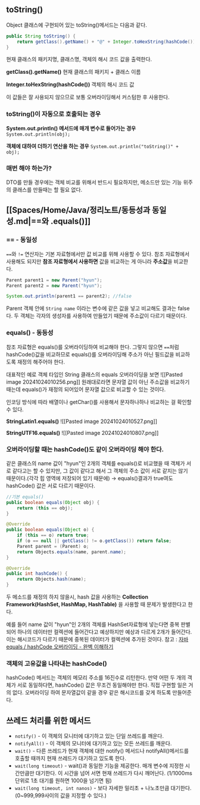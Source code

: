 ## toString()
Object 클래스에 구현되어 있는 toString()메서드는 다음과 같다.
```java
public String toString() {
    return getClass().getName() + "@" + Integer.toHexString(hashCode());
}
```
현재 클래스의 패키지명, 클래스명, 객체의 해시 코드 값을 출력한다.

**getClass().getName()**
현재 클래스의 패키지 + 클래스 이름

**Integer.toHexString(hashCode())**
객체의 해시 코드 값

이 값들은 잘 사용되지 않으므로 보통 오버라이딩해서 커스텀한 후 사용한다.

### toString()이 자동으로 호출되는 경우

**System.out.println() 메서드에 매개 변수로 들어가는 경우**
`System.out.println(obj);`

**객체에 대하여 더하기 연산을 하는 경우**
`System.out.println("toString()" + obj);`

### 매번 해야 하는가?
DTO를 만들 경우에는 객체 비교를 위해서 반드시 필요하지만,
메소드만 있는 기능 위주의 클래스를 만들때는 할 필요 없다.

## [[Spaces/Home/Java/정리노트/동등성과 동일성.md|==와 .equals()]]

### == - 동일성
`==`와 `!=` 연산자는 기본 자료형에서만 값 비교를 위해 사용할 수 있다.
참조 자료형에서 사용해도 되지만 **참조 자료형에서 사용하면** 값을 비교하는 게 아니라 **주소값**을 비교한다.

```java
Parent parent1 = new Parent("hyun");
Parent parent2 = new Parent("hyun");

System.out.println(parent1 == parent2); //false
```
Parent 객체 안에 `String name` 이라는 변수에 같은 값을 넣고 비교해도 결과는 false다.
두 객체는 각자의 생성자를 사용하여 만들었기 때문에 주소값이 다르기 때문이다.

### equals() - 동등성
참조 자료형은 equals()를 오버라이딩하여 비교해야 한다.
그렇지 않으면 `==`처럼 hashCode()값을 비교하므로 equals()를 오버라이딩해 주소가 아닌 필드값을 비교하도록 재정의 해주어야 한다.

대표적인 예로 객체 타입인 String 클래스의 equals 오버라이딩을 보면
![[Pasted image 20241024010256.png]]
원래대로라면 문자열 값이 아닌 주소값을 비교하기 때는데 equals()가 재정의 되어있어 문자열 값으로 비교할 수 있는 것이다.

인코딩 방식에 따라 배열이나 getChar()를 사용해서 문자하나하나 비교하는 걸 확인할 수 있다.

**StringLatin1.equals()**
![[Pasted image 20241024010527.png]]

**StringUTF16.equals()**
![[Pasted image 20241024010807.png]]


### 오버라이딩할 때는 hashCode()도 같이 오버라이딩 해야 한다.
같은 클래스의 name 값이 "hyun"인 2개의 객체를 equals()로 비교했을 때 객체가 서로 같다고는 할 수 있지만,
그 값이 같다고 해서 그 객체의 주소 값이 서로 같지는 않기 때문이다.(각각 힙 영역에 저장되어 있기 때문에)
→ equals()결과가 true여도 hashCode() 값은 서로 다르기 때문이다.

```java
//기본 equals() 
public boolean equals(Object obj) {
    return (this == obj);
}
```
```java
@Override
public boolean equals(Object o) {
    if (this == o) return true;
    if (o == null || getClass() != o.getClass()) return false;
    Parent parent = (Parent) o;
    return Objects.equals(name, parent.name);
}

@Override
public int hashCode() {
    return Objects.hash(name);
}
```

두 메소드를 재정의 하지 않을시, 
hash 값을 사용하는 **Collection Framework(HashSet, HashMap, HashTable)** 을 사용할 때 문제가 발생한다고 한다. 

예를 들어 name 값이 "hyun"인 2개의 객체를 HashSet자료형에 넣는다면 중복 판별되어 하나의 데이터만 컬렉션에 들어간다고 예상하지만 예상과 다르게 2개가 들어간다.
이는 해시코드가 다르기 때문에 중복된 데이터가 컬렉션에 추가된 것이다.
참고 : [자바 equals / hashCode 오버라이딩 - 완벽 이해하기](https://inpa.tistory.com/entry/JAVA-%E2%98%95-equals-hashCode-%EB%A9%94%EC%84%9C%EB%93%9C-%EA%B0%9C%EB%85%90-%ED%99%9C%EC%9A%A9-%ED%8C%8C%ED%97%A4%EC%B9%98%EA%B8%B0)


### 객체의 고유값을 나타내는 hashCode()
hashCode() 메서드는 객체의 메모리 주소를 16진수로 리턴한다.
만약 어떤 두 개의 객체가 서로 동일하다면, hashCode() 값은 무조건 동일해야만 한다.
직접 구현할 일은 거의 없다. 오버라이딩 하여 문자열값이 같을 경우 같은 해시코드를 갖게 하도록 만들어준다.


## 쓰레드 처리를 위한 메서드
- `notify()` - 이 객체의 모니터에 대기하고 있는 단일 쓰레드를 깨운다.
- `notifyAll()` - 이 객체의 모니터에 대기하고 있는 모든 쓰레드를 깨운다.
- `wait()` - 다른 쓰레드가 현재 객체에 대한 notify() 메서드나 notifyAll()메서드를 호출할 때까지 현재 쓰레드가 대기하고 있도록 한다.
- `wait(long timeout)` - wait()과 동일한 기능을 제공한다. 매개 변수에 지정한 시간만큼만 대기한다. 이 시간을 넘어 서면 현재 쓰레드가 다시 깨어난다. (1/1000ms 단위로 1초 대기를 원하면 1000을 넘기면 됨)
- `wait(long timeout, int nanos)` - 보다 자세한 밀리초 + 나노초만큼 대기한다. (0~999,999사이의 값을 지정할 수 있다.)